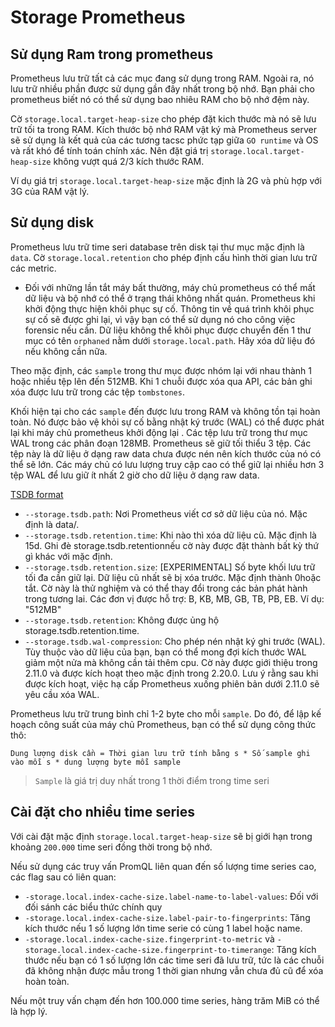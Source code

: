 # Storage Prometheus 

## Sử dụng Ram trong prometheus

Prometheus lưu trữ tất cả các mục đang sử dụng trong RAM. Ngoài ra, nó lưu trữ nhiều phần được sử dụng gần đây nhất trong bộ nhớ. Bạn phải cho prometheus biết nó có thể sử dụng bao nhiêu RAM cho bộ nhớ đệm này. 

Cờ `storage.local.target-heap-size` cho phép đặt kich thước mà nó sẽ lưu trữ tối ta trong RAM. Kích thước bộ nhớ RAM vật ký mà Prometheus server sẽ sử dụng là kết quả của các tương tacsc phức tạp giữa `GO runtime` và OS và rất khó để tính toán chính xác. Nên đặt giá trị `storage.local.target-heap-size` không vượt quá 2/3 kích thước RAM.

Ví dụ giá trị `storage.local.target-heap-size` mặc định là 2G và phù hợp với 3G của RAM vật lý. 

## Sử dụng disk

Prometheus lưu trữ time seri database trên disk tại thư mục mặc định là `data`. Cờ `storage.local.retention` cho phép định cấu hình thời gian lưu trữ các metric. 

- Đối với những lần tắt máy bất thường, máy chủ prometheus có thể mất dữ liệu và bộ nhớ có thể ở trạng thái không nhất quán. Prometheus khi khởi động thực hiện khôi phục sự cố. Thông tin về quá trình khôi phục sự cố sẽ được ghi lại, vì vậy bạn có thể sử dụng nó cho công việc forensic nếu cần. Dữ liệu không thể khôi phục được chuyển đến 1 thư mục có tên `orphaned` nằm dưới `storage.local.path`. Hãy xóa dữ liệu đó nếu không cần nữa.

Theo mặc định, các `sample` trong thư mục được nhóm lại với nhau thành 1 hoặc nhiều tệp lên đến 512MB. Khi 1 chuỗi được xóa qua API, các bản ghi xóa được lưu trữ trong các tệp `tombstones`.

Khối hiện tại cho các `sample` đến được lưu trong RAM và không tồn tại hoàn toàn. Nó được bảo vệ khỏi sự cố bằng nhật ký trước (WAL) có thể được phát lại khi máy chủ prometheus khởi động lại . Các tệp lưu trữ trong thư mục WAL trong các phân đoạn 128MB. Prometheus sẽ giữ tối thiểu 3 tệp. Các tệp này là dữ liệu ở dạng raw data chưa được nén nên kích thước của nó có thể sẽ lớn. Các máy chủ có lưu lượng truy cập cao có thể giữ lại nhiều hơn 3 tệp WAL để lưu giữ ít nhất 2 giờ cho dữ liệu ở dạng raw data.

[TSDB format](https://github.com/prometheus/prometheus/blob/release-2.27/tsdb/docs/format/README.md)

- `--storage.tsdb.path`: Nơi Prometheus viết cơ sở dữ liệu của nó. Mặc định là data/.
- `--storage.tsdb.retention.time`: Khi nào thì xóa dữ liệu cũ. Mặc định là 15d. Ghi đè storage.tsdb.retentionnếu cờ này được đặt thành bất kỳ thứ gì khác với mặc định.
- `--storage.tsdb.retention.size`: [EXPERIMENTAL] Số byte khối lưu trữ tối đa cần giữ lại. Dữ liệu cũ nhất sẽ bị xóa trước. Mặc định thành 0hoặc tắt. Cờ này là thử nghiệm và có thể thay đổi trong các bản phát hành trong tương lai. Các đơn vị được hỗ trợ: B, KB, MB, GB, TB, PB, EB. Ví dụ: "512MB"
- `--storage.tsdb.retention`: Không được ủng hộ storage.tsdb.retention.time.
- `--storage.tsdb.wal-compression`: Cho phép nén nhật ký ghi trước (WAL). Tùy thuộc vào dữ liệu của bạn, bạn có thể mong đợi kích thước WAL giảm một nửa mà không cần tải thêm cpu. Cờ này được giới thiệu trong 2.11.0 và được kích hoạt theo mặc định trong 2.20.0. Lưu ý rằng sau khi được kích hoạt, việc hạ cấp Prometheus xuống phiên bản dưới 2.11.0 sẽ yêu cầu xóa WAL.

Prometheus lưu trữ trung bình chỉ 1-2 byte cho mỗi `sample`. Do đó, để lập kế hoạch công suất của máy chủ Prometheus, bạn có thể sử dụng công thức thô:

```
Dung lượng disk cần = Thời gian lưu trữ tính bằng s * Số sample ghi vào mỗi s * dung lượng byte mỗi sample
```

> `Sample` là giá trị duy nhất trong 1 thời điểm trong time seri

## Cài đặt cho nhiều time series

Với cài đặt mặc định `storage.local.target-heap-size` sẽ bị giới hạn trong khoảng `200.000` time seri đồng thời trong bộ nhớ. 

Nếu sử dụng các truy vấn PromQL liên quan đến số lượng time series cao, các flag sau có liên quan:

- `-storage.local.index-cache-size.label-name-to-label-values`: Đối với đối sánh các biểu thức chính quy
- `-storage.local.index-cache-size.label-pair-to-fingerprints`: Tăng kích thước nếu 1 số lượng lớn time serie có cùng 1 label hoặc name. 
- `-storage.local.index-cache-size.fingerprint-to-metric` và `-storage.local.index-cache-size.fingerprint-to-timerange`: Tăng kích thước nếu bạn có 1 số lượng lớn các time seri đã lưu trữ, tức là các chuỗi đã không nhận được mẫu trong 1 thời gian nhưng vẫn chưa đủ cũ để xóa hoàn toàn. 

Nếu một truy vấn chạm đến hơn 100.000 time series, hàng trăm MiB có thể là hợp lý.


